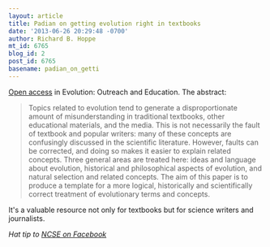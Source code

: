 ```yaml
---
layout: article
title: Padian on getting evolution right in textbooks
date: '2013-06-26 20:29:48 -0700'
author: Richard B. Hoppe
mt_id: 6765
blog_id: 2
post_id: 6765
basename: padian_on_getti
---
```

[Open access](http://www.evolution-outreach.com/content/6/1/11) in Evolution: Outreach and Education. The abstract:

> Topics related to evolution tend to generate a disproportionate amount of misunderstanding in traditional textbooks, other educational materials, and the media. This is not necessarily the fault of textbook and popular writers: many of these concepts are confusingly discussed in the scientific literature. However, faults can be corrected, and doing so makes it easier to explain related concepts. Three general areas are treated here: ideas and language about evolution, historical and philosophical aspects of evolution, and natural selection and related concepts. The aim of this paper is to produce a template for a more logical, historically and scientifically correct treatment of evolutionary terms and concepts.

It's a valuable resource not only for textbooks but for science writers and journalists.

_Hat tip to [NCSE on Facebook](https://www.facebook.com/evolution.ncse?hc_location=stream)_
